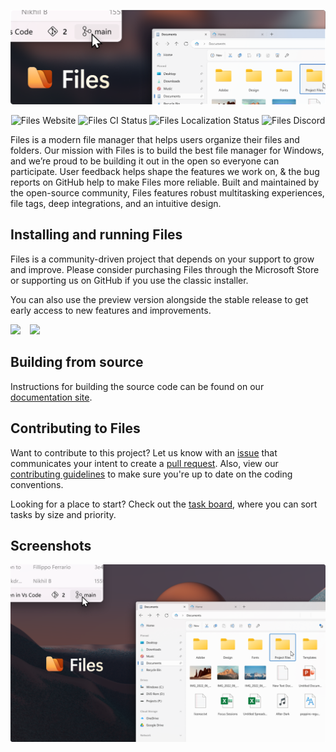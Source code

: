 <p align="center">
  <img alt="Files hero image" src="https://github.com/files-community/Files/blob/main/.github/assets/ReadmeHero.png?raw=true" />
</p>

<p align="center">
  <a style="text-decoration:none" href="https://files.community/">
    <img src="https://img.shields.io/badge/Files-Website-F9B81F" alt="Files Website" /></a>
  <a style="text-decoration:none" href="https://github.com/files-community/Files/actions/workflows/ci.yml">
    <img src="https://github.com/files-community/Files/actions/workflows/ci.yml/badge.svg" alt="Files CI Status" /></a>
  <a style="text-decoration:none" href="https://crowdin.com/project/files-app">
    <img src="https://badges.crowdin.net/files-app/localized.svg" alt="Files Localization Status" /></a>
  <a style="text-decoration:none" href="https://discord.gg/files">
    <img src="https://img.shields.io/discord/725513575971684472?label=Discord&color=7289da" alt="Files Discord" /></a>
</p>

Files is a modern file manager that helps users organize their files and folders. Our mission with Files is to build the best file manager for Windows, and we’re proud to be building it out in the open so everyone can participate. User feedback helps shape the features we work on, & the bug reports on GitHub help to make Files more reliable. Built and maintained by the open-source community, Files features robust multitasking experiences, file tags, deep integrations, and an intuitive design.

## Installing and running Files

Files is a community-driven project that depends on your support to grow and improve. Please consider purchasing Files through the Microsoft Store or supporting us on GitHub if you use the classic installer.

You can also use the preview version alongside the stable release to get early access to new features and improvements.

<p align="left">
  <!-- Store Badge -->
  <a style="text-decoration:none" href="https://apps.microsoft.com/detail/9NGHP3DX8HDX?launch=true&mode=full">
    <picture>
      <source media="(prefers-color-scheme: light)" srcset="./assets/StoreBadge-dark.png" height="80" />
      <img src="./assets/StoreBadge-light.png" height="80" />
    </picture>
  </a>
  &ensp;
  <!-- Classic Installer Badge -->
  <a style="text-decoration:none" href="https://files.community/appinstallers/Files.stable.appinstaller">
    <picture>
      <source media="(prefers-color-scheme: light)" srcset="./assets/ClassicInstallerBadge-dark.png" height="80" />
      <img src="./assets/ClassicInstallerBadge-light.png" height="80" />
    </picture>
  </a>
</p>

## Building from source

Instructions for building the source code can be found on our [documentation site](https://files.community/docs/contributing/building-from-source).


## Contributing to Files

Want to contribute to this project? Let us know with an [issue](https://github.com/files-community/Files/issues) that communicates your intent to create a [pull request](https://github.com/files-community/Files/pulls). Also, view our [contributing guidelines](https://github.com/files-community/Files/blob/main/.github/CONTRIBUTING.md) to make sure you're up to date on the coding conventions.

Looking for a place to start? Check out the [task board](https://github.com/orgs/files-community/projects/3/views/2), where you can sort tasks by size and priority.

## Screenshots

![Files](https://github.com/files-community/Files/blob/main/.github/assets/FilesScreenshot.png?raw=true)
